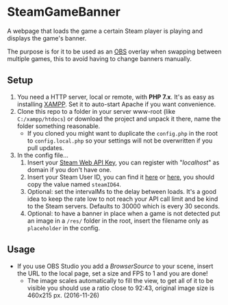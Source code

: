 # SteamGameBanner
A webpage that loads the game a certain Steam player is playing and displays the game's banner. 

The purpose is for it to be used as an [OBS](https://obsproject.com/) overlay when swapping between multiple games, this to avoid having to change banners manually.

## Setup
1. You need a HTTP server, local or remote, with **PHP 7.x**. It's as easy as installing [XAMPP](https://www.apachefriends.org/download.html). Set it to auto-start Apache if you want convenience.
2. Clone this repo to a folder in your server www-root (like `C:/xampp/htdocs`) or download the project and unpack it there, name the folder something reasonable.
	* If you cloned you might want to duplicate the `config.php` in the root to `config.local.php` so your settings will not be overwritten if you pull updates.
3. In the config file...
    1. Insert your [Steam Web API Key](https://steamcommunity.com/dev/apikey), you can register with "_localhost_" as domain if you don't have one.
    2. Insert your Steam User ID, you can find it [here](http://steamidfinder.com/) or [here](https://steamid.io), you should copy the value named `steamID64`. 
    3. Optional: set the intervalMs to the delay between loads. It's a good idea to keep the rate low to not reach your API call limit and be kind to the Steam servers. Defaults to 30000 which is every 30 seconds.
    4. Optional: to have a banner in place when a game is not detected put an image in a `/res/` folder in the root, insert the filename only as `placeholder` in the config.

## Usage
* If you use OBS Studio you add a _BrowserSource_ to your scene, insert the URL to the local page, set a size and FPS to 1 and you are done! 
    * The image scales automatically to fill the view, to get all of it to be visible you should use a ratio close to 92:43, original image size is 460x215 px. (2016-11-26)